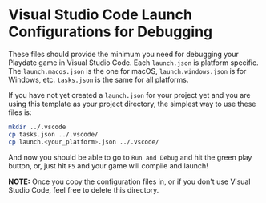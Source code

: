 # Visual Studio Code Launch Configurations for Debugging


These files should provide the minimum you need for debugging your Playdate game in Visual Studio Code. Each `launch.json` is platform specific. The `launch.macos.json` is the one for macOS, `launch.windows.json` is for Windows, etc.  `tasks.json` is the same for all platforms.

If you have not yet created a `launch.json` for your project yet and you are using this template as your project directory, the simplest way to use these files is:

```bash
mkdir ../.vscode
cp tasks.json ../.vscode/
cp launch.<your_platform>.json ../.vscode/
```

And now you should be able to go to `Run and Debug` and hit the green play button, or, just hit `F5` and your game will compile and launch!

__NOTE:__ Once you copy the configuration files in, or if you don't use Visual Studio Code, feel free to delete this directory.